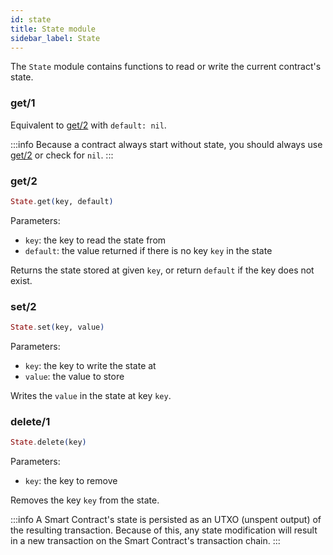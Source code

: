```yaml
---
id: state
title: State module
sidebar_label: State
---
```


The `State` module contains functions to read or write the current contract's state.

### get/1

Equivalent to [get/2](#get2) with `default: nil`.

:::info
Because a contract always start without state, you should always use [get/2](#get2) or check for `nil`.
:::

### get/2

```elixir
State.get(key, default)
```

Parameters:

- `key`: the key to read the state from
- `default`: the value returned if there is no key `key` in the state

Returns the state stored at given `key`, or return `default` if the key does not exist.

### set/2

```elixir
State.set(key, value)
```

Parameters:

- `key`: the key to write the state at
- `value`: the value to store

Writes the `value` in the state at key `key`.

### delete/1

```elixir
State.delete(key)
```

Parameters:

- `key`: the key to remove

Removes the key `key` from the state.

:::info
A Smart Contract's state is persisted as an UTXO (unspent output) of the resulting transaction. Because of this, any state modification will result in a new transaction on the Smart Contract's transaction chain.
:::
